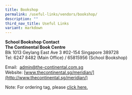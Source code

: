 ```yaml
---
title: Bookshop
permalink: /useful-links/vendors/bookshop/
description: ""
third_nav_title: Useful Links
variant: markdown
---
```

**School Bookshop Contact**<br>
**The Continental Book Centre**<br>
Blk 1013 Geylang East Ave 3 #02-154 Singapore 389728<br>
Tel: 6247 8482 (Main Office) / 65815956 (School Bookshop)<br>

Email:&nbsp;&nbsp;[admin@the-continental.com.sg](mailto:admin@the-continental.com.sg)  
Website:&nbsp;[www.thecontinental.sg/meridian/](http://www.thecontinental.sg/meridian/)

<p>Note: For ordering tag, please <a href="https://thecontinental.sg/products/meridian-primary-uniform-name-tags">click here.</a> </p>